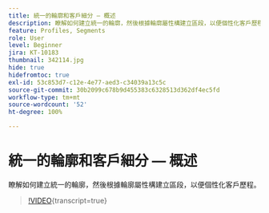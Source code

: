 ```yaml
---
title: 統一的輪廓和客戶細分 — 概述
description: 瞭解如何建立統一的輪廓，然後根據輪廓屬性構建立區段，以便個性化客戶歷程。
feature: Profiles, Segments
role: User
level: Beginner
jira: KT-10183
thumbnail: 342114.jpg
hide: true
hidefromtoc: true
exl-id: 53c853d7-c12e-4e77-aed3-c34039a13c5c
source-git-commit: 30b2099c678b9d455383c6328513d362df4ec5fd
workflow-type: tm+mt
source-wordcount: '52'
ht-degree: 100%

---
```


# 統一的輪廓和客戶細分 — 概述

瞭解如何建立統一的輪廓，然後根據輪廓屬性構建立區段，以便個性化客戶歷程。

>[!VIDEO](https://video.tv.adobe.com/v/342114?quality=12&learn=on){transcript=true}
